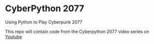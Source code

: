 # CyberPython 2077
Using Python to Play Cyberpunk 2077

This repo will contain code from the Cyberpython 2077 video series on [Youtube](youtube.com/sentdex)
